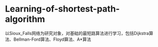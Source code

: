 # Learning-of-shortest-path-algorithm
以Sioux_Falls网络为研究对象，对基础的最短路算法进行学习，包括Dijkstra算法、Bellman-Ford算法、Floyd算法、A*算法
